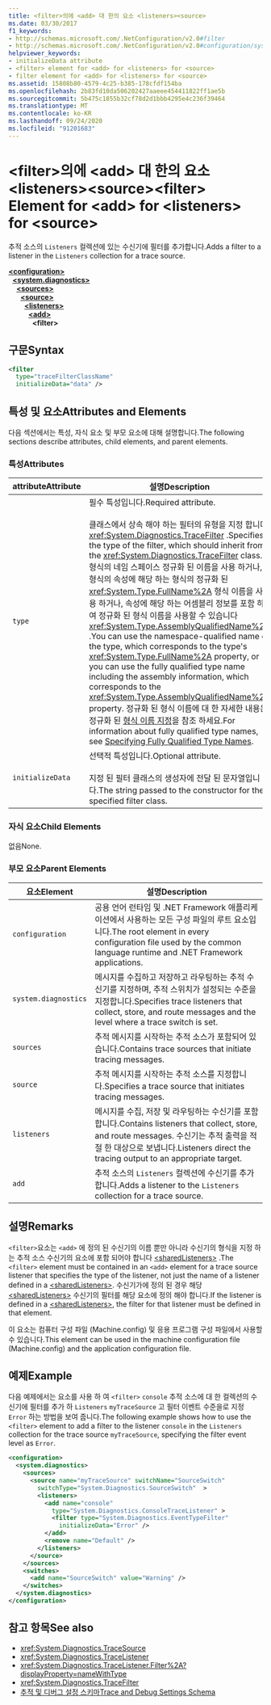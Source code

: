 ```yaml
---
title: <filter>의에 <add> 대 한의 요소 <listeners><source>
ms.date: 03/30/2017
f1_keywords:
- http://schemas.microsoft.com/.NetConfiguration/v2.0#filter
- http://schemas.microsoft.com/.NetConfiguration/v2.0#configuration/system.diagnostics/sources/source/listeners/add/filter
helpviewer_keywords:
- initializeData attribute
- <filter> element for <add> for <listeners> for <source>
- filter element for <add> for <listeners> for <source>
ms.assetid: 15808b80-4579-4c25-b385-178cfdf154ba
ms.openlocfilehash: 2b83fd10da506202427aaeee454411822ff1ae5b
ms.sourcegitcommit: 5b475c1855b32cf78d2d1bbb4295e4c236f39464
ms.translationtype: MT
ms.contentlocale: ko-KR
ms.lasthandoff: 09/24/2020
ms.locfileid: "91201683"
---
```

# <a name="filter-element-for-add-for-listeners-for-source"></a><span data-ttu-id="1417d-102">\<filter>의에 \<add> 대 한의 요소 \<listeners>\<source></span><span class="sxs-lookup"><span data-stu-id="1417d-102">\<filter> Element for \<add> for \<listeners> for \<source></span></span>

<span data-ttu-id="1417d-103">추적 소스의 `Listeners` 컬렉션에 있는 수신기에 필터를 추가합니다.</span><span class="sxs-lookup"><span data-stu-id="1417d-103">Adds a filter to a listener in the `Listeners` collection for a trace source.</span></span>  

[**\<configuration>**](../configuration-element.md)\
&nbsp;&nbsp;[**\<system.diagnostics>**](system-diagnostics-element.md)\
&nbsp;&nbsp;&nbsp;&nbsp;[**\<sources>**](sources-element.md)\
&nbsp;&nbsp;&nbsp;&nbsp;&nbsp;&nbsp;[**\<source>**](source-element.md)\
&nbsp;&nbsp;&nbsp;&nbsp;&nbsp;&nbsp;&nbsp;&nbsp;[**\<listeners>**](listeners-element-for-source.md)\
&nbsp;&nbsp;&nbsp;&nbsp;&nbsp;&nbsp;&nbsp;&nbsp;&nbsp;&nbsp;[**\<add>**](add-element-for-listeners-for-source.md)\
&nbsp;&nbsp;&nbsp;&nbsp;&nbsp;&nbsp;&nbsp;&nbsp;&nbsp;&nbsp;&nbsp;&nbsp;**\<filter>**

## <a name="syntax"></a><span data-ttu-id="1417d-104">구문</span><span class="sxs-lookup"><span data-stu-id="1417d-104">Syntax</span></span>  
  
```xml  
<filter
  type="traceFilterClassName"
  initializeData="data" />  
```  
  
## <a name="attributes-and-elements"></a><span data-ttu-id="1417d-105">특성 및 요소</span><span class="sxs-lookup"><span data-stu-id="1417d-105">Attributes and Elements</span></span>  

 <span data-ttu-id="1417d-106">다음 섹션에서는 특성, 자식 요소 및 부모 요소에 대해 설명합니다.</span><span class="sxs-lookup"><span data-stu-id="1417d-106">The following sections describe attributes, child elements, and parent elements.</span></span>  
  
### <a name="attributes"></a><span data-ttu-id="1417d-107">특성</span><span class="sxs-lookup"><span data-stu-id="1417d-107">Attributes</span></span>  
  
|<span data-ttu-id="1417d-108">attribute</span><span class="sxs-lookup"><span data-stu-id="1417d-108">Attribute</span></span>|<span data-ttu-id="1417d-109">설명</span><span class="sxs-lookup"><span data-stu-id="1417d-109">Description</span></span>|  
|---------------|-----------------|  
|`type`|<span data-ttu-id="1417d-110">필수 특성입니다.</span><span class="sxs-lookup"><span data-stu-id="1417d-110">Required attribute.</span></span><br /><br /> <span data-ttu-id="1417d-111">클래스에서 상속 해야 하는 필터의 유형을 지정 합니다 <xref:System.Diagnostics.TraceFilter> .</span><span class="sxs-lookup"><span data-stu-id="1417d-111">Specifies the type of the filter, which should inherit from the <xref:System.Diagnostics.TraceFilter> class.</span></span> <span data-ttu-id="1417d-112">형식의 네임 스페이스 정규화 된 이름을 사용 하거나, 형식의 속성에 해당 하는 형식의 정규화 된 <xref:System.Type.FullName%2A> 형식 이름을 사용 하거나, 속성에 해당 하는 어셈블리 정보를 포함 하 여 정규화 된 형식 이름을 사용할 수 있습니다 <xref:System.Type.AssemblyQualifiedName%2A> .</span><span class="sxs-lookup"><span data-stu-id="1417d-112">You can use the namespace-qualified name of the type, which corresponds to the type's <xref:System.Type.FullName%2A> property, or you can use the fully qualified type name including the assembly information, which corresponds to the <xref:System.Type.AssemblyQualifiedName%2A> property.</span></span> <span data-ttu-id="1417d-113">정규화 된 형식 이름에 대 한 자세한 내용은 정규화 된 [형식 이름 지정](../../../reflection-and-codedom/specifying-fully-qualified-type-names.md)을 참조 하세요.</span><span class="sxs-lookup"><span data-stu-id="1417d-113">For information about fully qualified type names, see [Specifying Fully Qualified Type Names](../../../reflection-and-codedom/specifying-fully-qualified-type-names.md).</span></span>|  
|`initializeData`|<span data-ttu-id="1417d-114">선택적 특성입니다.</span><span class="sxs-lookup"><span data-stu-id="1417d-114">Optional attribute.</span></span><br /><br /> <span data-ttu-id="1417d-115">지정 된 필터 클래스의 생성자에 전달 된 문자열입니다.</span><span class="sxs-lookup"><span data-stu-id="1417d-115">The string passed to the constructor for the specified filter class.</span></span>|  
  
### <a name="child-elements"></a><span data-ttu-id="1417d-116">자식 요소</span><span class="sxs-lookup"><span data-stu-id="1417d-116">Child Elements</span></span>  

 <span data-ttu-id="1417d-117">없음</span><span class="sxs-lookup"><span data-stu-id="1417d-117">None.</span></span>  
  
### <a name="parent-elements"></a><span data-ttu-id="1417d-118">부모 요소</span><span class="sxs-lookup"><span data-stu-id="1417d-118">Parent Elements</span></span>  
  
|<span data-ttu-id="1417d-119">요소</span><span class="sxs-lookup"><span data-stu-id="1417d-119">Element</span></span>|<span data-ttu-id="1417d-120">설명</span><span class="sxs-lookup"><span data-stu-id="1417d-120">Description</span></span>|  
|-------------|-----------------|  
|`configuration`|<span data-ttu-id="1417d-121">공용 언어 런타임 및 .NET Framework 애플리케이션에서 사용하는 모든 구성 파일의 루트 요소입니다.</span><span class="sxs-lookup"><span data-stu-id="1417d-121">The root element in every configuration file used by the common language runtime and .NET Framework applications.</span></span>|  
|`system.diagnostics`|<span data-ttu-id="1417d-122">메시지를 수집하고 저장하고 라우팅하는 추적 수신기를 지정하며, 추적 스위치가 설정되는 수준을 지정합니다.</span><span class="sxs-lookup"><span data-stu-id="1417d-122">Specifies trace listeners that collect, store, and route messages and the level where a trace switch is set.</span></span>|  
|`sources`|<span data-ttu-id="1417d-123">추적 메시지를 시작하는 추적 소스가 포함되어 있습니다.</span><span class="sxs-lookup"><span data-stu-id="1417d-123">Contains trace sources that initiate tracing messages.</span></span>|  
|`source`|<span data-ttu-id="1417d-124">추적 메시지를 시작하는 추적 소스를 지정합니다.</span><span class="sxs-lookup"><span data-stu-id="1417d-124">Specifies a trace source that initiates tracing messages.</span></span>|  
|`listeners`|<span data-ttu-id="1417d-125">메시지를 수집, 저장 및 라우팅하는 수신기를 포함 합니다.</span><span class="sxs-lookup"><span data-stu-id="1417d-125">Contains listeners that collect, store, and route messages.</span></span> <span data-ttu-id="1417d-126">수신기는 추적 출력을 적절 한 대상으로 보냅니다.</span><span class="sxs-lookup"><span data-stu-id="1417d-126">Listeners direct the tracing output to an appropriate target.</span></span>|  
|`add`|<span data-ttu-id="1417d-127">추적 소스의 `Listeners` 컬렉션에 수신기를 추가합니다.</span><span class="sxs-lookup"><span data-stu-id="1417d-127">Adds a listener to the `Listeners` collection for a trace source.</span></span>|  
  
## <a name="remarks"></a><span data-ttu-id="1417d-128">설명</span><span class="sxs-lookup"><span data-stu-id="1417d-128">Remarks</span></span>  

 <span data-ttu-id="1417d-129">`<filter>`요소는 `<add>` 에 정의 된 수신기의 이름 뿐만 아니라 수신기의 형식을 지정 하는 추적 소스 수신기의 요소에 포함 되어야 합니다 [\<sharedListeners>](sharedlisteners-element.md) .</span><span class="sxs-lookup"><span data-stu-id="1417d-129">The `<filter>` element must be contained in an `<add>` element for a trace source listener that specifies the type of the listener, not just the name of a listener defined in a [\<sharedListeners>](sharedlisteners-element.md).</span></span> <span data-ttu-id="1417d-130">수신기가에 정의 된 경우 해당 [\<sharedListeners>](sharedlisteners-element.md) 수신기의 필터를 해당 요소에 정의 해야 합니다.</span><span class="sxs-lookup"><span data-stu-id="1417d-130">If the listener is defined in a [\<sharedListeners>](sharedlisteners-element.md), the filter for that listener must be defined in that element.</span></span>  
  
 <span data-ttu-id="1417d-131">이 요소는 컴퓨터 구성 파일 (Machine.config) 및 응용 프로그램 구성 파일에서 사용할 수 있습니다.</span><span class="sxs-lookup"><span data-stu-id="1417d-131">This element can be used in the machine configuration file (Machine.config) and the application configuration file.</span></span>  
  
## <a name="example"></a><span data-ttu-id="1417d-132">예제</span><span class="sxs-lookup"><span data-stu-id="1417d-132">Example</span></span>  

 <span data-ttu-id="1417d-133">다음 예제에서는 요소를 사용 하 여 `<filter>` `console` 추적 소스에 대 한 컬렉션의 수신기에 필터를 추가 하 `Listeners` `myTraceSource` 고 필터 이벤트 수준을로 지정 `Error` 하는 방법을 보여 줍니다.</span><span class="sxs-lookup"><span data-stu-id="1417d-133">The following example shows how to use the `<filter>` element to add a filter to the listener `console` in the `Listeners` collection for the trace source `myTraceSource`, specifying the filter event level as `Error`.</span></span>  
  
```xml  
<configuration>  
  <system.diagnostics>  
    <sources>  
      <source name="myTraceSource" switchName="SourceSwitch"
        switchType="System.Diagnostics.SourceSwitch"  >  
        <listeners>  
          <add name="console"
            type="System.Diagnostics.ConsoleTraceListener" >  
            <filter type="System.Diagnostics.EventTypeFilter"
              initializeData="Error" />  
          </add>  
          <remove name="Default" />  
        </listeners>  
      </source>  
    </sources>  
    <switches>  
      <add name="SourceSwitch" value="Warning" />  
    </switches>  
  </system.diagnostics>  
</configuration>  
```  
  
## <a name="see-also"></a><span data-ttu-id="1417d-134">참고 항목</span><span class="sxs-lookup"><span data-stu-id="1417d-134">See also</span></span>

- <xref:System.Diagnostics.TraceSource>
- <xref:System.Diagnostics.TraceListener>
- <xref:System.Diagnostics.TraceListener.Filter%2A?displayProperty=nameWithType>
- <xref:System.Diagnostics.TraceFilter>
- [<span data-ttu-id="1417d-135">추적 및 디버그 설정 스키마</span><span class="sxs-lookup"><span data-stu-id="1417d-135">Trace and Debug Settings Schema</span></span>](index.md)
